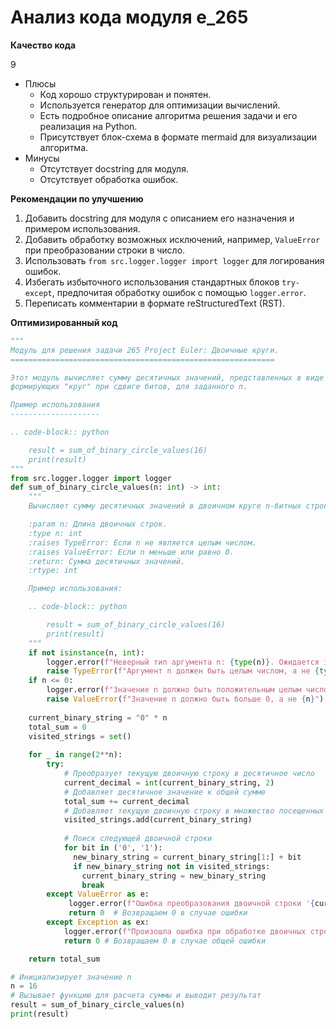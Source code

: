 # Анализ кода модуля e_265

**Качество кода**

9
- Плюсы
    - Код хорошо структурирован и понятен.
    - Используется генератор для оптимизации вычислений.
    - Есть подробное описание алгоритма решения задачи и его реализация на Python.
    - Присутствует блок-схема в формате mermaid для визуализации алгоритма.
- Минусы
    - Отсутствует docstring для модуля.
    - Отсутствует обработка ошибок.

**Рекомендации по улучшению**

1.  Добавить docstring для модуля с описанием его назначения и примером использования.
2.  Добавить обработку возможных исключений, например, `ValueError` при преобразовании строки в число.
3.  Использовать `from src.logger.logger import logger` для логирования ошибок.
4.  Избегать избыточного использования стандартных блоков `try-except`, предпочитая обработку ошибок с помощью `logger.error`.
5.  Переписать комментарии в формате reStructuredText (RST).

**Оптимизированный код**

```python
"""
Модуль для решения задачи 265 Project Euler: Двоичные круги.
===========================================================

Этот модуль вычисляет сумму десятичных значений, представленных в виде двоичных строк,
формирующих "круг" при сдвиге битов, для заданного n.

Пример использования
--------------------

.. code-block:: python

    result = sum_of_binary_circle_values(16)
    print(result)
"""
from src.logger.logger import logger
def sum_of_binary_circle_values(n: int) -> int:
    """
    Вычисляет сумму десятичных значений в двоичном круге n-битных строк.

    :param n: Длина двоичных строк.
    :type n: int
    :raises TypeError: Если n не является целым числом.
    :raises ValueError: Если n меньше или равно 0.
    :return: Сумма десятичных значений.
    :rtype: int

    Пример использования:

    .. code-block:: python

        result = sum_of_binary_circle_values(16)
        print(result)
    """
    if not isinstance(n, int):
        logger.error(f"Неверный тип аргумента n: {type(n)}. Ожидается int.")
        raise TypeError(f"Аргумент n должен быть целым числом, а не {type(n)}")
    if n <= 0:
        logger.error(f"Значение n должно быть положительным целым числом: n = {n}")
        raise ValueError(f"Значение n должно быть больше 0, а не {n}")
    
    current_binary_string = "0" * n
    total_sum = 0
    visited_strings = set()
    
    for _ in range(2**n):
        try:
            # Преобразует текущую двоичную строку в десятичное число
            current_decimal = int(current_binary_string, 2)
            # Добавляет десятичное значение к общей сумме
            total_sum += current_decimal
            # Добавляет текущую двоичную строку в множество посещенных строк
            visited_strings.add(current_binary_string)
            
            # Поиск следующей двоичной строки
            for bit in ('0', '1'):
              new_binary_string = current_binary_string[1:] + bit
              if new_binary_string not in visited_strings:
                current_binary_string = new_binary_string
                break
        except ValueError as e:
             logger.error(f"Ошибка преобразования двоичной строки '{current_binary_string}' в десятичное число: {e}")
             return 0  # Возвращаем 0 в случае ошибки
        except Exception as ex:
            logger.error(f"Произошла ошибка при обработке двоичных строк: {ex}")
            return 0 # Возвращаем 0 в случае общей ошибки

    return total_sum

# Инициализирует значение n
n = 16
# Вызывает функцию для расчета суммы и выводит результат
result = sum_of_binary_circle_values(n)
print(result)
```